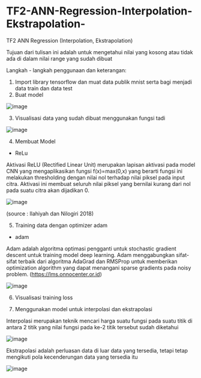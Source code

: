 # TF2-ANN-Regression-Interpolation-Ekstrapolation-
TF2 ANN Regression (Interpolation, Ekstrapolation)

Tujuan dari tulisan ini adalah untuk mengetahui nilai yang kosong atau tidak ada di dalam nilai range yang sudah dibuat

Langkah - langkah penggunaan dan keterangan:

1. Import library tensorflow dan muat data publik mnist serta bagi menjadi data train dan data test
2. Buat model

![image](https://user-images.githubusercontent.com/87703066/180631570-78b8fdec-502a-436d-a36c-a47043d44423.png)

3. Visualisasi data yang sudah dibuat menggunakan fungsi tadi

![image](https://user-images.githubusercontent.com/87703066/180631666-627c69e6-c313-4102-8992-9e04b20c3df6.png)

4. Membuat Model 
- ReLu

Aktivasi ReLU (Rectified Linear Unit) merupakan lapisan aktivasi pada model CNN yang mengaplikasikan fungsi f(x)=max(0,x) yang berarti fungsi ini melakukan thresholding dengan nilai nol terhadap nilai piksel pada input citra. Aktivasi ini membuat seluruh nilai piksel yang bernilai kurang dari nol pada suatu citra akan dijadikan 0.

![image](https://user-images.githubusercontent.com/87703066/180631601-2aa1fd62-762a-4407-9a24-815f23f22a3d.png)

(source : Ilahiyah dan Nilogiri 2018)

5. Training data dengan optimizer adam

- adam

Adam adalah algoritma optimasi pengganti untuk stochastic gradient descent untuk training model deep learning. Adam menggabungkan sifat-sifat terbaik dari algoritma AdaGrad dan RMSProp untuk memberikan optimization algorithm yang dapat menangani sparse gradients pada noisy problem. (https://lms.onnocenter.or.id)

![image](https://user-images.githubusercontent.com/87703066/180631640-77123ccf-34ef-4903-9619-56ede3d314b1.png)

6. Visualisasi training loss

7. Menggunakan model untuk interpolasi dan ekstrapolasi

Interpolasi merupakan teknik mencari harga suatu fungsi pada suatu titik di antara 2 titik yang nilai fungsi pada ke-2 titik tersebut sudah diketahui

![image](https://user-images.githubusercontent.com/87703066/180631662-2a81f21f-a8d6-493a-95d0-5cc95215b274.png)

Ekstrapolasi adalah perluasan data di luar data yang tersedia, tetapi tetap mengikuti pola kecenderungan data yang tersedia itu

![image](https://user-images.githubusercontent.com/87703066/180631708-89dff53b-3aa2-4698-9d86-5b892a850129.png)


